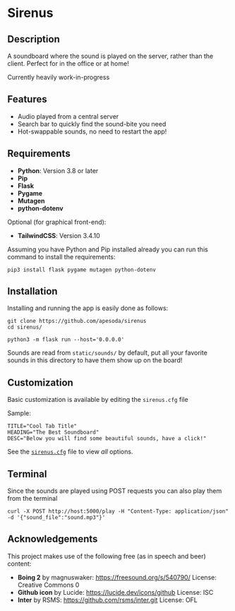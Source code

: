 # Sirenus

## Description
A soundboard where the sound is played on the server, rather than the client. Perfect for in the office or at home!

Currently heavily work-in-progress

## Features
- Audio played from a central server
- Search bar to quickly find the sound-bite you need
- Hot-swappable sounds, no need to restart the app!

## Requirements
- **Python**: Version 3.8 or later
- **Pip**
- **Flask**
- **Pygame**
- **Mutagen**
- **python-dotenv**

Optional (for graphical front-end):
- **TailwindCSS**: Version 3.4.10

Assuming you have Python and Pip installed already you can run this command to install the requirements:

```
pip3 install flask pygame mutagen python-dotenv
```

## Installation
Installing and running the app is easily done as follows:
```
git clone https://github.com/apesoda/sirenus 
cd sirenus/

python3 -m flask run --host='0.0.0.0'
```
Sounds are read from `static/sounds/` by default, put all your favorite sounds in this directory to have them show up on the board!

## Customization
Basic customization is available by editing the `sirenus.cfg` file

Sample:
```
TITLE="Cool Tab Title"
HEADING="The Best Soundboard"
DESC="Below you will find some beautiful sounds, have a click!"
```
See the [`sirenus.cfg`](sirenus.cfg) file to view  _all_ options.

## Terminal
Since the sounds are played using POST requests you can also play them from the terminal
```
curl -X POST http://host:5000/play -H "Content-Type: application/json" -d '{"sound_file":"sound.mp3"}'
```

## Acknowledgements
This project makes use of the following free (as in speech and beer) content:
- **Boing 2** by magnuswaker: https://freesound.org/s/540790/ License: Creative Commons 0
- **Github icon** by Lucide: https://lucide.dev/icons/github  License: ISC
- **Inter** by RSMS: https://github.com/rsms/inter.git License: OFL
